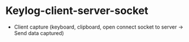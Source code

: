 # Keylog-client-server-socket
- Client capture (keyboard, clipboard, open connect socket to server -> Send data captured)
